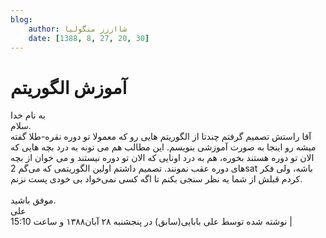 ```yaml
---
blog:
    author: شااززز منگولیا
    date: [1388, 8, 27, 20, 30]
---
```

# آموزش الگوریتم

<div class="cnt">
<div>به نام خدا<br/>سلام.<br/>آقا راستش تصمیم گرفتم چندتا از الگوریتم هایی رو که معمولا تو دوره نقره-طلا گفته میشه رو اینجا به صورت آموزشی بنویسم. این مطالب هم می تونه به درد بچه هایی که الان تو دوره هستند بخوره، هم به درد اونایی که الان تو دوره نیستند و می خوان از بچه های دوره عقب نمونند. تصمیم داشتم اولین الگوریتمی که می‌گم 2sat باشه، ولی فکر کردم قبلش از شما یه نظر سنجی بکنم تا اگه کسی نمی‌خواد بی خودی پست نزنم.<br/><br/>موفق باشید.<br/>علی</div>
<div></div>
<div class="postDesc">نوشته شده توسط علی بابایی(سابق) در پنجشنبه ۲۸ آبان۱۳۸۸ و ساعت 15:10 
	 |</div>
</div>
